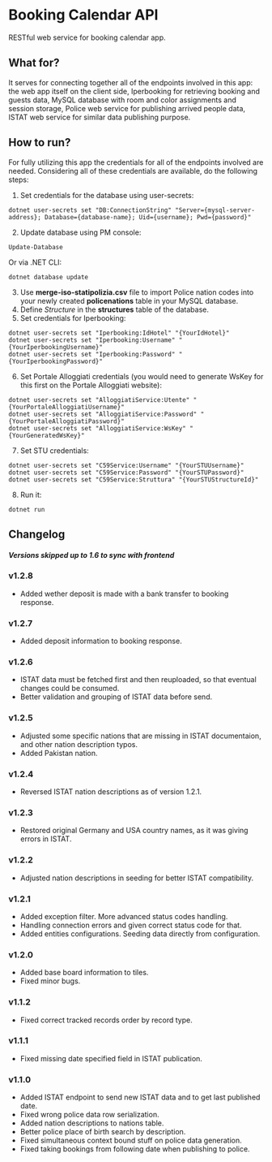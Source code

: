 # Booking Calendar API
RESTful web service for booking calendar app.

## What for?
It serves for connecting together all of the endpoints involved in this app:
the web app itself on the client side, Iperbooking for retrieving booking and guests data,
MySQL database with room and color assignments and session storage,
Police web service for publishing arrived people data, ISTAT web service for similar data publishing purpose.

## How to run?
For fully utilizing this app the credentials for all of the endpoints involved are needed. Considering all of these credentials are available, do the following steps:
1. Set credentials for the database using user-secrets:
```
dotnet user-secrets set "DB:ConnectionString" "Server={mysql-server-address}; Database={database-name}; Uid={username}; Pwd={password}"
```
2. Update database using PM console:
```
Update-Database
```
Or via .NET CLI:
```
dotnet database update
```
3. Use **merge-iso-statipolizia.csv** file to import Police nation codes into your newly created **policenations** table in your MySQL database.
4. Define *Structure* in the **structures** table of the database.
5. Set credentials for Iperbooking:
```
dotnet user-secrets set "Iperbooking:IdHotel" "{YourIdHotel}"
dotnet user-secrets set "Iperbooking:Username" "{YourIperbookingUsername}"
dotnet user-secrets set "Iperbooking:Password" "{YourIperbookingPassword}"
```
6. Set Portale Alloggiati credentials (you would need to generate WsKey for this first on the Portale Alloggiati website):
```
dotnet user-secrets set "AlloggiatiService:Utente" "{YourPortaleAlloggiatiUsername}"
dotnet user-secrets set "AlloggiatiService:Password" "{YourPortaleAlloggiatiPassword}"
dotnet user-secrets set "AlloggiatiService:WsKey" "{YourGeneratedWsKey}"
```
7. Set STU credentials:
```
dotnet user-secrets set "C59Service:Username" "{YourSTUUsername}"
dotnet user-secrets set "C59Service:Password" "{YourSTUPassword}"
dotnet user-secrets set "C59Service:Struttura" "{YourSTUStructureId}"
```
8. Run it:
```
dotnet run
```

## Changelog

#### *Versions skipped up to 1.6 to sync with frontend*

### v1.2.8
- Added wether deposit is made with a bank transfer to booking response.

### v1.2.7
- Added deposit information to booking response.

### v1.2.6
- ISTAT data must be fetched first and then reuploaded, so that eventual changes could be consumed.
- Better validation and grouping of ISTAT data before send.

### v1.2.5
- Adjusted some specific nations that are missing in ISTAT documentaion, and other nation description typos.
- Added Pakistan nation.

### v1.2.4
- Reversed ISTAT nation descriptions as of version 1.2.1.

### v1.2.3
- Restored original Germany and USA country names, as it was giving errors in ISTAT.

### v1.2.2
- Adjusted nation descriptions in seeding for better ISTAT compatibility.

### v1.2.1
- Added exception filter. More advanced status codes handling.
- Handling connection errors and given correct status code for that.
- Added entities configurations. Seeding data directly from configuration.

### v1.2.0
- Added base board information to tiles.
- Fixed minor bugs.

### v1.1.2
- Fixed correct tracked records order by record type.

### v1.1.1
- Fixed missing date specified field in ISTAT publication.

### v1.1.0
- Added ISTAT endpoint to send new ISTAT data and to get last published date.
- Fixed wrong police data row serialization.
- Added nation descriptions to nations table.
- Better police place of birth search by description.
- Fixed simultaneous context bound stuff on police data generation.
- Fixed taking bookings from following date when publishing to police.
